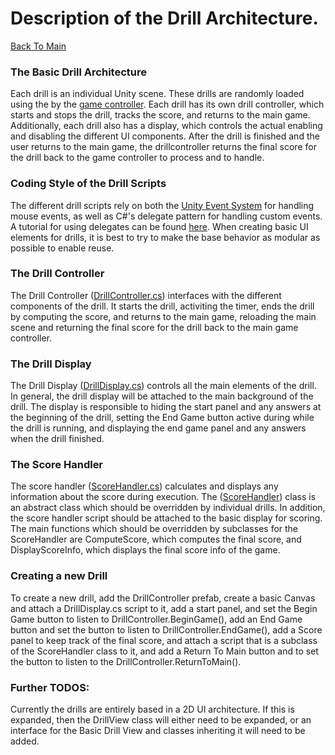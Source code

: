 # Description of the Drill Architecture.
[Back To Main](/README.md)

### The Basic Drill Architecture
Each drill is an individual Unity scene. These drills are randomly loaded using the by the
[game controller](./Documents/GameControllerDescription.md). Each drill has its own drill controller, which starts and
stops the drill, tracks the score, and returns to the main game. Additionally, each drill also has a display, which
controls the actual enabling and disabling the different UI components. After the drill is finished and the user
returns to the main game, the drillcontroller returns the final score for the drill back to the game controller to
process and to handle.

### Coding Style of the Drill Scripts
The different drill scripts rely on both the [Unity Event System](https://docs.unity3d.com/Manual/EventSystem.html) for handling
mouse events, as well as C#'s delegate pattern for handling custom events. A tutorial for using delegates can be found
[here](https://docs.microsoft.com/en-us/dotnet/csharp/delegates-events). When creating basic UI elements for drills, it is best
to try to make the base behavior as modular as possible to enable reuse.

### The Drill Controller
The Drill Controller ([DrillController.cs](./Assets/Scripts/Drills/DrillController.cs)) interfaces with the different components of
the drill. It starts the drill, activiting the timer, ends the drill by computing the score, and returns to the main game, reloading
the main scene and returning the final score for the drill back to the main game controller.

### The Drill Display
The Drill Display ([DrillDisplay.cs](./Assets/Scripts/Drills/DrillDisplay.cs)) controls all the main elements of the drill. In general,
the drill display will be attached to the main background of the drill. The display is responsible to hiding the start panel and any
answers at the beginning of the drill, setting the End Game button active during while the drill is running, and displaying the end game
panel and any answers when the drill finished.

### The Score Handler
The score handler ([ScoreHandler.cs](./Assets/Scripts/Drills/Scoring/ScoreHandler.cs)) calculates and displays any information about
the score during execution. The ([ScoreHandler](./Assets/Scripts/Drills/Scoring/ScoreHandler.cs)) class is an abstract class which
should be overridden by individual drills. In addition, the score handler script should be attached to the basic display for scoring.
The main functions which should be overridden by subclasses for the ScoreHandler are ComputeScore, which computes the final score,
and DisplayScoreInfo, which displays the final score info of the game.

### Creating a new Drill
To create a new drill, add the DrillController prefab, create a basic Canvas and attach a DrillDisplay.cs script to it, add a start
panel, and set the Begin Game button to listen to DrillController.BeginGame(), add an End Game button and set the button to listen
to DrillController.EndGame(), add a Score panel to keep track of the final score, and attach a script that is a subclass of the
ScoreHandler class to it, and add a Return To Main button and to set the button to listen to the DrillController.ReturnToMain().

### Further TODOS:
Currently the drills are entirely based in a 2D UI architecture. If this is expanded, then the DrillView class will either need to
be expanded, or an interface for the Basic Drill View and classes inheriting it will need to be added.
